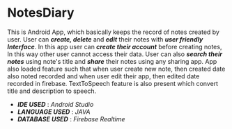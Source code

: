 # NotesDiary

This is Android App, which basically keeps the record of notes created by user.
User can ***create, delete*** and ***edit*** their notes with ***user friendly Interface***. 
In this app user can ***create their account*** before creating notes, In this way other user cannot access their data.
User can also ***search their notes*** using note's title and ***share*** their notes using any sharing app.
App also loaded feature such that when user create new note, then created date also noted recorded and when user edit their app, then edited date recorded in firebase.
TextToSpeech feature is also present which convert title and description to speech.

* ***IDE USED*** : *Android Studio*
* ***LANGUAGE USED*** : *JAVA*
* ***DATABASE USED*** : *Firebase Realtime*
